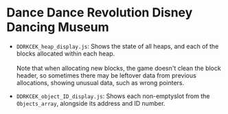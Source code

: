 # Dance Dance Revolution Disney Dancing Museum

* `DDRKCEK_heap_display.js`: Shows the state of all heaps, and each of the blocks allocated within each heap.</br></br>
Note that when allocating new blocks, the game doesn't clean the block header, so sometimes there may be leftover data from previous allocations, showing unusual data, such as wrong pointers.

* `DDRKCEK_object_ID_display.js`: Shows each non-emptyslot from the `Objects_array`, alongside its address and ID number.